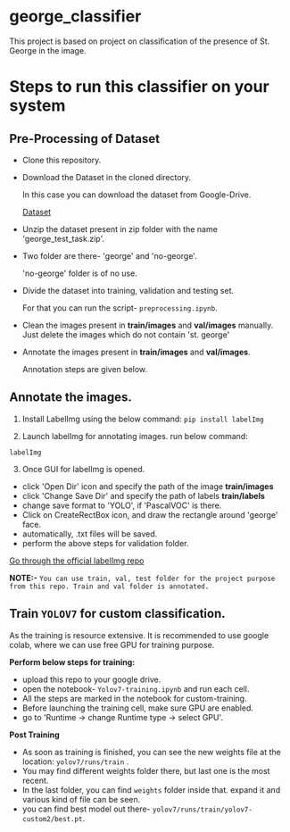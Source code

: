 
# george_classifier

This project is based on project on classification of the presence of St. George in the image.

# Steps to run this classifier on your system

## Pre-Processing of Dataset
- Clone this repository.
- Download the Dataset in the cloned directory. 
  
  In this case you can download the dataset from Google-Drive.
  
  [Dataset](https://drive.google.com/drive/folders/1fIHdM54Q_eN5ZxF5nAGMaVIirMlNf3Sk)

- Unzip the dataset present in zip folder with the name 'george_test_task.zip'.

- Two folder are there- 'george' and 'no-george'.

  'no-george' folder is of no use.
- Divide the dataset into training, validation and testing set. 
  
  For that you can run the script- `preprocessing.ipynb`.

- Clean the images present in **train/images** and **val/images** manually. 
  Just delete the images which do not contain 'st. george'
- Annotate the images present in **train/images** and **val/images**. 
  
  Annotation steps are given below.

## Annotate the images.
  1. Install LabelImg using the below command:
  `pip install labelImg` 

  2. Launch labelImg for annotating images. run below command:
    
  `labelImg`

  3. Once GUI for labelImg is opened.
  - click 'Open Dir' icon and specify the path of the image **train/images**
  - click 'Change Save Dir' and specify the path of labels **train/labels**
  - change save format to 'YOLO', if 'PascalVOC' is there.
  - Click on CreateRectBox icon, and draw the rectangle around 'george' face.
  - automatically, .txt files will be saved.
  - perform the above steps for validation folder.

[Go through the official labelImg repo](https://github.com/heartexlabs/labelImg)

**NOTE:-** `You can use train, val, test folder for the project purpose from this repo. Train and val folder is annotated.`


## Train `YOLOV7` for custom classification.
As the training is resource extensive. It is recommended to use google colab, where we can use free GPU for training purpose.

**Perform below steps for training:**
- upload this repo to your google drive.
- open the notebook- `Yolov7-training.ipynb` and run each cell.
- All the steps are marked in the notebook for custom-training.
- Before launching the training cell, make sure GPU are enabled.
- go to 'Runtime -> change Runtime type -> select GPU'.

**Post Training**
- As soon as training is finished, you can see the new weights file at the location:
  `yolov7/runs/train` .
- You may find different weights folder there, but last one is the most recent.
- In the last folder, you can find `weights` folder inside that. expand it and various kind of file can be seen.
- you can find best model out there- `yolov7/runs/train/yolov7-custom2/best.pt`.
